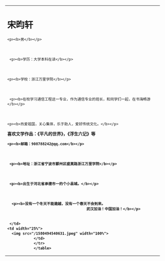 <table border="0">
  <tr>
    <td width="75%">
      <h1>宋昀轩</h1>
     
    
    
    <p><b>男</b></p>
     
     
     
     <p><b>学历：大学本科在读</b></p>
     
    
    
    <p><b>学校：浙江万里学院</b></p>
     
     
     
     <p><b>在校学习通信工程这一专业，作为通信专业的班长，和同学们一起，在书海畅游</b></p>
     
    
    
    <p><b>热爱祖国，关心集体，乐于助人，爱好传统文化。</b></p>
    
    
   
   <p><b>喜欢文学作品：《平凡的世界》，《浮生六记》等
      
      
    
    <p><b>邮箱：908788242@qq.com</b></p>  
      
     
     
     <p><b>地址：浙江省宁波市鄞州区盛莫路浙江万里学院</b></p>
      
      
     
     <p><b>出生于河北省承德市一的个小县城。</b></p>  
      
      
      
      <p><b>没有一个冬天不能逾越，没有一个春天不会到来。
                                        武汉加油！中国加油！</b></p>
                                                                         
    
     </td>
    <td width="25%">
      <img src="/1580494540631.jpeg" width="100%">
                </td>
                </tr>
                </table>
